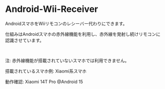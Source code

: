 # Android-Wii-Receiver

AndroidスマホをWiiリモコンのレシーバー代わりにできます。

仕組みはAndroidスマホの赤外線機能を利用し、赤外線を発射し続けリモコンに認識させています。

<br>

注: 赤外線機能が搭載されていないスマホでは利用できません。

搭載されているスマホ例: Xiaomi系スマホ

動作確認: Xiaomi 14T Pro @Android 15
